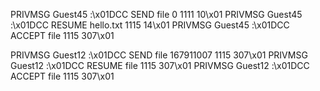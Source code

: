 PRIVMSG Guest45 :\x01DCC SEND file 0 1111 10\x01
PRIVMSG Guest45 :\x01DCC RESUME hello.txt 1115 14\x01
PRIVMSG Guest45 :\x01DCC ACCEPT file 1115 307\x01

PRIVMSG Guest12 :\x01DCC SEND file 167911007 1115 307\x01
PRIVMSG Guest12 :\x01DCC RESUME file 1115 307\x01
PRIVMSG Guest12 :\x01DCC ACCEPT file 1115 307\x01
